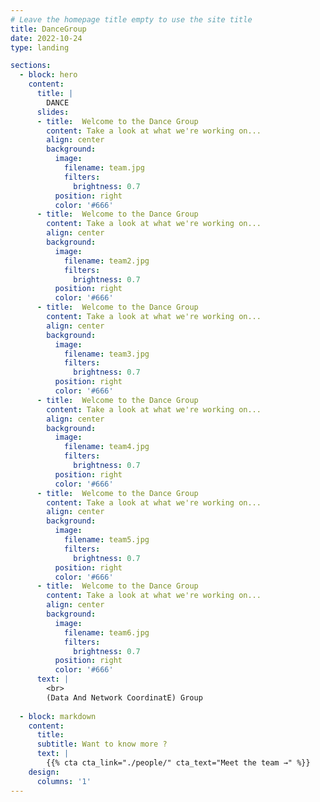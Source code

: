 ```yaml
---
# Leave the homepage title empty to use the site title
title: DanceGroup
date: 2022-10-24
type: landing

sections:
  - block: hero
    content:
      title: |
        DANCE
      slides:
      - title:  Welcome to the Dance Group
        content: Take a look at what we're working on...
        align: center
        background:
          image:
            filename: team.jpg
            filters:
              brightness: 0.7
          position: right
          color: '#666'
      - title:  Welcome to the Dance Group
        content: Take a look at what we're working on...
        align: center
        background:
          image:
            filename: team2.jpg
            filters:
              brightness: 0.7
          position: right
          color: '#666'
      - title:  Welcome to the Dance Group
        content: Take a look at what we're working on...
        align: center
        background:
          image:
            filename: team3.jpg
            filters:
              brightness: 0.7
          position: right
          color: '#666'
      - title:  Welcome to the Dance Group
        content: Take a look at what we're working on...
        align: center
        background:
          image:
            filename: team4.jpg
            filters:
              brightness: 0.7
          position: right
          color: '#666'
      - title:  Welcome to the Dance Group
        content: Take a look at what we're working on...
        align: center
        background:
          image:
            filename: team5.jpg
            filters:
              brightness: 0.7
          position: right
          color: '#666'
      - title:  Welcome to the Dance Group
        content: Take a look at what we're working on...
        align: center
        background:
          image:
            filename: team6.jpg
            filters:
              brightness: 0.7
          position: right
          color: '#666'
      text: |
        <br>
        (Data And Network CoordinatE) Group
  
  - block: markdown
    content:
      title:
      subtitle: Want to know more ?
      text: |
        {{% cta cta_link="./people/" cta_text="Meet the team →" %}}
    design:
      columns: '1'
---
```


# 